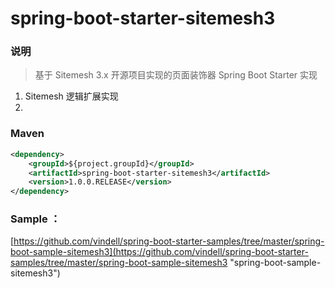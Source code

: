 # spring-boot-starter-sitemesh3


### 说明

 > 基于 Sitemesh 3.x 开源项目实现的页面装饰器 Spring Boot Starter 实现

1. Sitemesh 逻辑扩展实现
2. 

### Maven

``` xml
<dependency>
	<groupId>${project.groupId}</groupId>
	<artifactId>spring-boot-starter-sitemesh3</artifactId>
	<version>1.0.0.RELEASE</version>
</dependency>
```

### Sample ： 

[https://github.com/vindell/spring-boot-starter-samples/tree/master/spring-boot-sample-sitemesh3](https://github.com/vindell/spring-boot-starter-samples/tree/master/spring-boot-sample-sitemesh3 "spring-boot-sample-sitemesh3")
